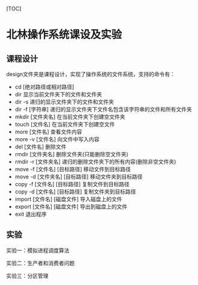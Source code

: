 [TOC]
# 北林操作系统课设及实验

## 课程设计

design文件夹是课程设计，实现了操作系统的文件系统，支持的命令有：

- cd 	[绝对路径或相对路径]
- dir 		显示当前文件夹下的文件和文件夹
- dir -s 	递归的显示文件夹下的文件和文件夹
- dir -f [字符串]	递归的显示文件夹下文件名包含该字符串的文件和所有文件夹
- mkdir [文件夹名]		在当前文件夹下创建空文件夹
- touch [文件名]		在当前文件夹下创建空文件
- more [文件名]			查看文件内容
- more -v [文件名]		向文件中写入内容
- del [文件名]			删除文件
- rmdir [文件夹名]		删除文件夹(只能删除空文件夹)
- rmdir -r [文件夹名]	递归的删除文件夹下的所有内容(删除非空文件夹)
- move -f [文件名] [目标路径]		移动文件到目标路径
- move -d [文件夹名] [目标路径]	移动文件夹到目标路径
- copy -f [文件名] [目标路径]		复制文件到目标路径
- copy -d [文件名] [目标路径]		复制文件夹到目标路径
- import [文件名] [磁盘文件]		导入磁盘上的文件
- export [文件名] [磁盘文件]		导出到磁盘上的文件
- exit		退出程序

## 实验

实验一：模拟进程调度算法

实验二：生产者和消费者问题

实验三：分区管理
